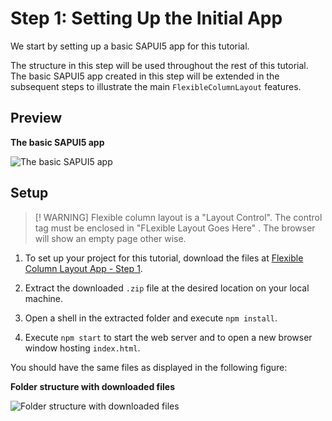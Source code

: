 <!-- loio59b772bfac5241b89c16b12395c1116c -->

# Step 1: Setting Up the Initial App

We start by setting up a basic SAPUI5 app for this tutorial.

The structure in this step will be used throughout the rest of this tutorial. The basic SAPUI5 app created in this step will be extended in the subsequent steps to illustrate the main `FlexibleColumnLayout` features.



<a name="loio59b772bfac5241b89c16b12395c1116c__section_ed2_4dd_lbb"/>

## Preview

  
  
**The basic SAPUI5 app**

![](images/Basic_UI5_App_Fiori_2_0_Tutorial_613be5a.png "The basic SAPUI5 app")



<a name="loio59b772bfac5241b89c16b12395c1116c__section_cnf_d4b_l4b"/>

## Setup

> [! WARNING]
> Flexible column layout is a "Layout Control". The control tag must be enclosed in <App><pages> "FLexible Layout Goes Here" </pages></App>. The browser will show an empty page other wise.

1.  To set up your project for this tutorial, download the files at [Flexible Column Layout App - Step 1](https://ui5.sap.com/#/entity/sap.f.tutorial.fcl/sample/sap.f.tutorial.fcl.01).

2.  Extract the downloaded `.zip` file at the desired location on your local machine.
3.  Open a shell in the extracted folder and execute `npm install`.
4.  Execute `npm start` to start the web server and to open a new browser window hosting `index.html`.

You should have the same files as displayed in the following figure:


  
  
**Folder structure with downloaded files**

![](images/Initial_File_Structure_Fiori_2_0_Tutorial_bc4395b.png "Folder structure with downloaded files")

